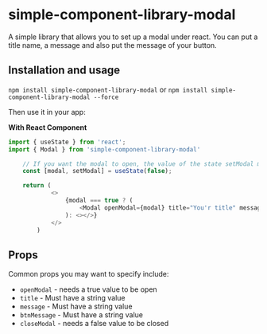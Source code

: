 # simple-component-library-modal

A simple library that allows you to set up a modal under react.
You can put a title name, a message and also put the message of your button.

## Installation and usage

```npm install simple-component-library-modal```
or 
```npm install simple-component-library-modal --force```

Then use it in your app:

**With React Component**

```js 
import { useState } from 'react';
import { Modal } from 'simple-component-library-modal'

    // If you want the modal to open, the value of the state setModal must be = a true
    const [modal, setModal] = useState(false);

    return (    
            <>
                {modal === true ? (
                    <Modal openModal={modal} title="You'r title" message="You'r message" btnMessage="you'r button message" closeModal={() => setModal(false)} />
                ): <></>} 
            </>
        )

```

## Props

Common props you may want to specify include:

* ```openModal``` - needs a true value to be open
* ```title``` - Must have a string value 
* ```message``` - Must have a string value 
* ```btnMessage``` - Must have a string value 
* ```closeModal``` - needs a false value to be closed